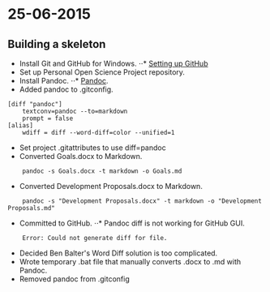 # 25-06-2015
## Building a skeleton
* Install Git and GitHub for Windows.
⋅⋅* [Setting up GitHub](https://help.github.com/articles/set-up-git/)
* Set up Personal Open Science Project repository.
* Install Pandoc.
⋅⋅* [Pandoc](http://pandoc.org/).
* Added pandoc to .gitconfig.
```git
[diff "pandoc"]
	textconv=pandoc --to=markdown
	prompt = false
[alias]
	wdiff = diff --word-diff=color --unified=1
```
* Set project .gitattributes to use diff=pandoc
* Converted Goals.docx to Markdown.
```pandoc
	pandoc -s Goals.docx -t markdown -o Goals.md
```
* Converted Development Proposals.docx to Markdown.
```pandoc
	pandoc -s "Development Proposals.docx" -t markdown -o "Development Proposals.md"
```
* Committed to GitHub.
⋅⋅* Pandoc diff is not working for GitHub GUI.
```git
	Error: Could not generate diff for file.
```
* Decided Ben Balter's Word Diff solution is too complicated.
* Wrote temporary .bat file that manually converts .docx to .md with Pandoc.
* Removed pandoc from .gitconfig

